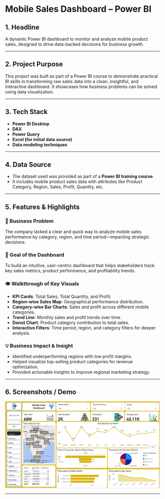 # Mobile Sales Dashboard – Power BI

## 1. Headline
A dynamic Power BI dashboard to monitor and analyze mobile product sales, designed to drive data-backed decisions for business growth.

---

## 2. Project Purpose

This project was built as part of a Power BI course to demonstrate practical BI skills in transforming raw sales data into a clean, insightful, and interactive dashboard. It showcases how business problems can be solved using data visualization.

---

## 3. Tech Stack

- **Power BI Desktop**
- **DAX**
- **Power Query**
- **Excel (for initial data source)**
- **Data modeling techniques**

---

## 4. Data Source

- The dataset used was provided as part of a **Power BI training course**.
- It includes mobile product sales data with attributes like Product Category, Region, Sales, Profit, Quantity, etc.

---

## 5. Features & Highlights

### 🧩 Business Problem
The company lacked a clear and quick way to analyze mobile sales performance by category, region, and time period—impacting strategic decisions.

### 🎯 Goal of the Dashboard
To build an intuitive, user-centric dashboard that helps stakeholders track key sales metrics, product performance, and profitability trends.

### 👁 Walkthrough of Key Visuals
- **KPI Cards**: Total Sales, Total Quantity, and Profit.
- **Region-wise Sales Map**: Geographical performance distribution.
- **Category-wise Bar Charts**: Sales and profit across different mobile categories.
- **Trend Line**: Monthly sales and profit trends over time.
- **Donut Chart**: Product category contribution to total sales.
- **Interactive Filters**: Time period, region, and category filters for deeper analysis.

### 💡 Business Impact & Insight
- Identified underperforming regions with low profit margins.
- Helped visualize top-selling product categories for revenue optimization.
- Provided actionable insights to improve regional marketing strategy.

---

## 6.  Screenshots / Demo

![Dashboard Overview](https://github.com/DeepaksharmaRG/MobileSalesDashboard/blob/main/MobilesalesMain.png)

---

